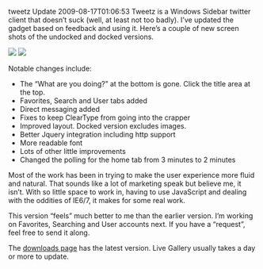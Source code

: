 tweetz Update
2009-08-17T01:06:53
Tweetz is a Windows Sidebar twitter client that doesn’t suck (well, at least not too badly). I’ve updated the gadget based on feedback and using it. Here’s a couple of new screen shots of the undocked and docked versions.

![](/content/images/tweetz-expanded.png) ![](/content/images/tweetz.png)

Notable changes include:

  * The “What are you doing?” at the bottom is gone. Click the title area at the top.
  * Favorites, Search and User tabs added
  * Direct messaging added
  * Fixes to keep ClearType from going into the crapper
  * Improved layout. Docked version excludes images.
  * Better Jquery integration including http support
  * More readable font
  * Lots of other little improvements
  * Changed the polling for the home tab from 3 minutes to 2 minutes

Most of the work has been in trying to make the user experience more fluid and natural. That sounds like a lot of marketing speak but believe me, it isn’t. With so little space to work in, having to use JavaScript and dealing with the oddities of IE6/7, it makes for some real work.

This version “feels” much better to me than the earlier version. I’m working on Favorites, Searching and User accounts next. If you have a “request”, feel free to send it along.

The [downloads page](/downloads) has the latest version. Live Gallery usually takes a day or more to update.
